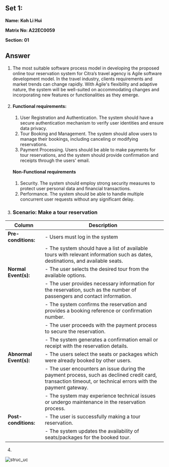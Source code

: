 ## Set 1:

**Name: Koh Li Hui**

**Matrix No: A22EC0059**

**Section: 01**

## Answer
1. The most suitable software process model in developing the proposed online tour reservation system for Citra’s travel agency is Agile software development model. In the travel industry, clients requirements and market trends can change rapidly. With Agile's flexibility and adaptive nature, the system will be well-suited on accommodating changes and incorporating new features or functionalities as they emerge.

2. #### Functional requirements:
   1.  User Registration and Authentication. The system should have a secure authentication mechanism to verify user identities and ensure data privacy.
   2.  Tour Booking and Management. The system should allow users to manage their bookings, including canceling or modifying reservations.
   3.  Payment Processing. Users should be able to make payments for tour reservations, and the system should provide confirmation and receipts through the users' email.
   #### Non-Functional requirements
   1. Security. The system should employ strong security measures to protect user personal data and financial transactions.
   2. Performance. The system should be able to handle multiple concurrent user requests without any significant delay.

3. ### Scenario: Make a tour reservation
| Column | Description |
|-----------------------------|----------------------------------|
| **Pre-conditions:**         |- Users must log in the system |
|                             |- The system should have a list of available tours with relevant information such as dates, destinations, and available seats.  |
| **Normal Event(s):**        |-  The user selects the desired tour from the available options. |
|                             |- The user provides necessary information for the reservation, such as the number of passengers and contact information. |
|                             |- The system confirms the reservation and provides a booking reference or confirmation number. |
|                             |- The user proceeds with the payment process to secure the reservation.  |
|                             |- The system generates a confirmation email or receipt with the reservation details. |
| **Abnormal Event(s):**      |- The users select the seats or packages which were already booked by other users. |
|                             |- The user encounters an issue during the payment process, such as declined credit card, transaction timeout, or technical errors with the payment gateway. |
|                             |- The system may experience technical issues or undergo maintenance in the reservation process.  |
| **Post-conditions:**        |- The user is successfully making a tour reservation. |
|                             |- The system updates the availability of seats/packages for the booked tour. |

4.
<img alt="struc_uc" src="https://github.com/drshahizan/software-engineering/blob/main/exercise/uml/submission/sec01/kohlihui/struc1_uc.png?raw=true">
